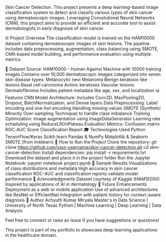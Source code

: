 Skin Cancer Detection.
This project presents a deep learning-based image classification system to detect and classify various types of skin cancer using dermatoscopic images. Leveraging Convolutional Neural Networks (CNN), this project aims to provide an efficient and accurate tool to assist dermatologists in early diagnosis of skin cancer.

🌐 Project Overview
The classification model is trained on the HAM10000 dataset containing dermatoscopic images of skin lesions. The pipeline includes data preprocessing, augmentation, class balancing using SMOTE, CNN-based model building, and performance evaluation using multiple metrics.

📃 Dataset
Source: HAM10000 - Human Against Machine with 10000 training images
Contains over 10,000 dermatoscopic images categorized into seven skin disease types:
Melanocytic nevi
Melanoma
Benign keratosis-like lesions
Basal cell carcinoma
Actinic keratoses
Vascular lesions
Dermatofibroma
Includes patient metadata like age, sex, and localization
📊 Features
CNN Model Architecture:
Includes Conv2D, MaxPooling2D, Dropout, BatchNormalization, and Dense layers
Data Preprocessing:
Label encoding and one-hot encoding
Handling missing values
SMOTE (Synthetic Minority Over-sampling Technique) to handle class imbalance
Training Optimization:
Image augmentation using ImageDataGenerator
Learning rate scheduling using ReduceLROnPlateau
Evaluation Metrics:
Confusion matrix
ROC-AUC Score
Classification Report
🎓 Technologies Used
Python
TensorFlow/Keras
Scikit-learn
Pandas & NumPy
Matplotlib & Seaborn
SMOTE (from imblearn)
🚀 How to Run the Project
Clone the repository:
git clone https://github.com/your-username/skin-cancer-detection.git
cd skin-cancer-detection
Install dependencies:
pip install -r requirements.txt
Download the dataset and place it in the project folder
Run the Jupyter Notebook:
jupyter notebook project.ipynb
🚀 Sample Results
Visualizations of class distributions and metadata
High accuracy in skin cancer classification
ROC-AUC and classification reports validate model performance
🙌 Acknowledgments
Dataset courtesy of Kaggle (HAM10000)
Inspired by applications of AI in dermatology
🚀 Future Enhancements
Deployment as a web or mobile application
Use of advanced architectures like ResNet or EfficientNet
Integration with patient history for context-aware diagnosis
👤 Author
Achyuth Kumar Miryala
Master's in Data Science | University of North Texas
Python | Machine Learning | Deep Learning | Data Analysis

Feel free to connect or raise an issue if you have suggestions or questions!

This project is part of my portfolio to showcase deep learning applications in the healthcare domain.
